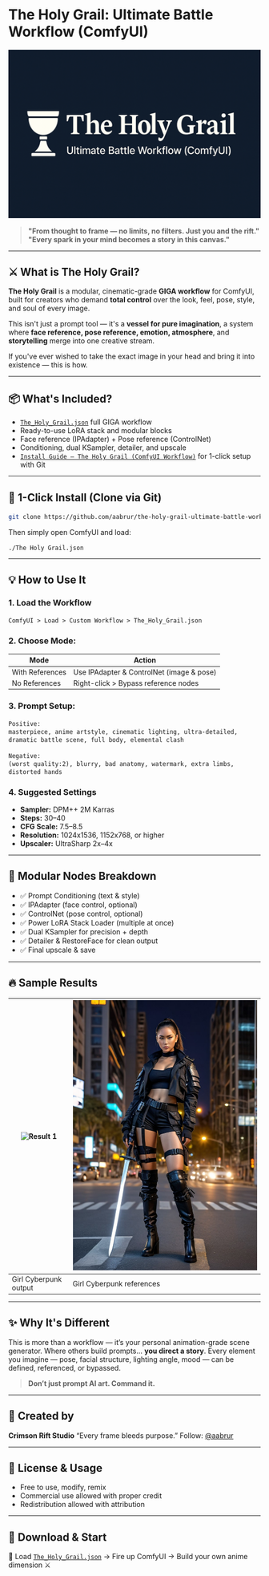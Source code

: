 # The Holy Grail: Ultimate Battle Workflow (ComfyUI)

![The Holy Grail Banner](./banner.png)

> **"From thought to frame — no limits, no filters. Just you and the rift."**
> **"Every spark in your mind becomes a story in this canvas."**

---

## ⚔️ What is The Holy Grail?

**The Holy Grail** is a modular, cinematic-grade **GIGA workflow** for ComfyUI, built for creators who demand **total control** over the look, feel, pose, style, and soul of every image.

This isn't just a prompt tool — it's a **vessel for pure imagination**, a system where **face reference, pose reference, emotion, atmosphere**, and **storytelling** merge into one creative stream.

If you've ever wished to take the exact image in your head and bring it into existence — this is how.

---

## 📦 What's Included?

* [`The_Holy_Grail.json`](./The%20Holy%20Grail.json) full GIGA workflow
* Ready-to-use LoRA stack and modular blocks
* Face reference (IPAdapter) + Pose reference (ControlNet)
* Conditioning, dual KSampler, detailer, and upscale
* [`Install Guide — The Holy Grail (ComfyUI Workflow)`](./Install%20Guide%20%E2%80%94%20The%20Holy%20Grail%20%28ComfyUI%20Workf...) for 1-click setup with Git

---

## 🚀 1-Click Install (Clone via Git)

```bash
git clone https://github.com/aabrur/the-holy-grail-ultimate-battle-workflow.git
```

Then simply open ComfyUI and load:

```
./The Holy Grail.json
```

---

## 💡 How to Use It

### 1. Load the Workflow

```
ComfyUI > Load > Custom Workflow > The_Holy_Grail.json
```

### 2. Choose Mode:

| Mode            | Action                                    |
| --------------- | ----------------------------------------- |
| With References | Use IPAdapter & ControlNet (image & pose) |
| No References   | Right-click > Bypass reference nodes      |

### 3. Prompt Setup:

```
Positive:
masterpiece, anime artstyle, cinematic lighting, ultra-detailed, dramatic battle scene, full body, elemental clash

Negative:
(worst quality:2), blurry, bad anatomy, watermark, extra limbs, distorted hands
```

### 4. Suggested Settings

* **Sampler:** DPM++ 2M Karras
* **Steps:** 30–40
* **CFG Scale:** 7.5–8.5
* **Resolution:** 1024x1536, 1152x768, or higher
* **Upscaler:** UltraSharp 2x–4x

---

## 🧩 Modular Nodes Breakdown

* ✅ Prompt Conditioning (text & style)
* ✅ IPAdapter (face control, optional)
* ✅ ControlNet (pose control, optional)
* ✅ Power LoRA Stack Loader (multiple at once)
* ✅ Dual KSampler for precision + depth
* ✅ Detailer & RestoreFace for clean output
* ✅ Final upscale & save

---

## 🔥 Sample Results

| ![Result 1](./aabrur-ex%20image%201.jpeg) | ![Result 2](./aabrur-ex%20image%202.jpeg) |
| ----------------------------------------- | ----------------------------------------- |
| Girl Cyberpunk output                     | Girl Cyberpunk references                 |

---

## ✨ Why It's Different

This is more than a workflow — it’s your personal animation-grade scene generator.
Where others build prompts... **you direct a story**.
Every element you imagine — pose, facial structure, lighting angle, mood — can be defined, referenced, or bypassed.

> **Don’t just prompt AI art. Command it.**

---

## 👑 Created by

**Crimson Rift Studio**
“Every frame bleeds purpose.”
Follow: [@aabrur](https://github.com/aabrur)

---

## 📄 License & Usage

* Free to use, modify, remix
* Commercial use allowed with proper credit
* Redistribution allowed with attribution

---

## 🔗 Download & Start

💾 Load [`The_Holy_Grail.json`](./The%20Holy%20Grail.json) → Fire up ComfyUI → Build your own anime dimension ⚔️
